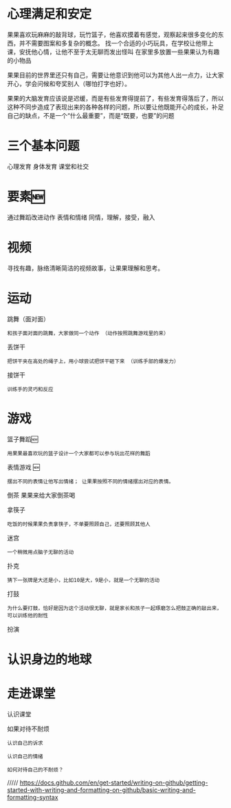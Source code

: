 心理满足和安定
====

果果喜欢玩麻麻的敲背球，玩竹篮子，他喜欢摸着有感觉，观察起来很多变化的东西，并不需要图案和多复杂的概念。
	找一个合适的小巧玩具，在学校让他带上课，安抚他心情，让他不至于太无聊而发出怪叫
	在家里多放置一些果果认为有趣的小物品

果果目前的世界里还只有自己，需要让他意识到他可以为其他人出一点力，让大家开心，学会问候和夸奖别人（哪怕打字也好）。

果果的大脑发育应该说是迟缓，而是有些发育得提前了，有些发育得落后了，所以这种不同步造成了表现出来的各种各样的问题，所以要让他既能开心的成长，补足自己的缺点，不是一个“什么最重要”，而是“既要，也要”的问题

三个基本问题
====
心理发育 身体发育 课堂和社交

要素:new:
====
通过舞蹈改进动作
表情和情绪
同情，理解，接受，融入


视频
====
寻找有趣，脉络清晰简洁的视频故事，让果果理解和思考。


运动
====

跳舞（面对面）

	和孩子面对面的跳舞，大家做同一个动作 （动作按照跳舞游戏里的来）
	
丢饼干

	把饼干夹在高处的绳子上，用小球尝试把饼干砸下来 （训练手部的爆发力）
	
接饼干

	训练手的灵巧和反应
	
	
游戏
====

篮子舞蹈:new:
	
	用果果最喜欢玩的篮子设计一个大家都可以参与玩出花样的舞蹈

表情游戏 :new:

	摆出不同的表情让他写出情绪； 让果果按照不同的情绪摆出对应的表情。

倒茶
	果果来给大家倒茶喝
	
拿筷子

	吃饭的时候果果负责拿筷子，不单要照顾自己，还要照顾其他人
	
迷宫

	一个稍微用点脑子无聊的活动
	
扑克  

	猜下一张牌是大还是小，比如10是大，9是小，就是一个无聊的活动
	
打鼓

	为什么要打鼓，恰好是因为这个活动很无聊，就是家长和孩子一起琢磨怎么把鼓正确的敲出来，可以训练他的耐性
	
扮演
	
	


认识身边的地球
====

走进课堂
====
认识课堂

如果对待不耐烦

	认识自己的诉求
	
	认识自己的情绪
	
	如何对待自己的不耐烦？




/////
https://docs.github.com/en/get-started/writing-on-github/getting-started-with-writing-and-formatting-on-github/basic-writing-and-formatting-syntax
